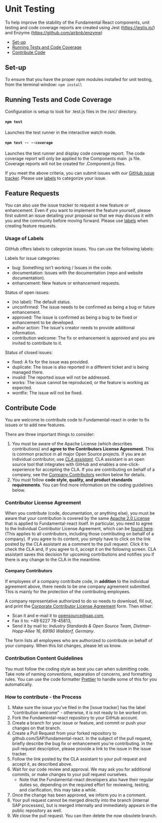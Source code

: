 # Unit Testing

To help improve the stability of the Fundamental React components, unit testing and code coverage reports are created using Jest (https://jestjs.io/) and Enzyme (https://github.com/airbnb/enzyme)

- [Set-up](#set-up)
- [Running Tests and Code Coverage](#running-tests-and-code-coverage)
- [Contribute Code](#contribute-code)

## Set-up

To ensure that you have the proper npm modules installed for unit testing, from the terminal window:
`npm install`

## Running Tests and Code Coverage

Configuration is setup to look for .test.js files in the /src/ directory.

#### `npm test`

Launches the test runner in the interactive watch mode.

#### `npm test -- --coverage`

Launches the test runner and display code coverage report. The code coverage report will only be applied to the Components main .js file. Coverage reports will not be created for .Component.js files.

If you meet the above criteria, you can submit issues with our [GitHub issue tracker](https://github.com/SAP/fundamental-react/issues/new). Please use [labels](#usage-of-labels) to categorize your issue.

## Feature Requests

You can also use the issue tracker to request a new feature or enhancement. Even if you want to implement the feature yourself, please first submit an issue detailing your proposal so that we may discuss it with you and the community before moving forward. Please use [labels](#usage-of-labels) when creating feature requests.

### Usage of Labels

GitHub offers labels to categorize issues. You can use the following labels:

Labels for issue categories:

- bug: Something isn't working / Issues in the code.
- documentation: Issues with the documentation (repo and website documentation).
- enhancement: New feature or enhancement requests.

Status of open issues:

- (no label): The default status.
- unconfirmed: The issue needs to be confirmed as being a bug or future enhancement.
- approved: The issue is confirmed as being a bug to be fixed or enhancement to be developed.
- author action: The issue's creator needs to provide additional information.
- contribution welcome: The fix or enhancement is approved and you are invited to contribute to it.

Status of closed issues:

- fixed: A fix for the issue was provided.
- duplicate: The issue is also reported in a different ticket and is being managed there.
- invalid: The reported issue will not be addressed.
- works: The issue cannot be reproduced, or the feature is working as expected.
- wontfix: The issue will not be fixed.

## Contribute Code

You are welcome to contribute code to Fundamental-react in order to fix issues or to add new features.

There are three important things to consider:

1.  You must be aware of the Apache License (which describes contributions) and **agree to the Contributors License Agreement**. This is common practice in all major Open Source projects. If you are an individual contributor, use _[CLA assistant](https://cla-assistant.io/)_. CLA assistant is an open source tool that integrates with GitHub and enables a one-click-experience for accepting the CLA. If you are contributing on behalf of a company, see the [Company Contributors](#company-contributors) section below for details.
2.  You must follow **code style, quality, and product standards requirements**. You can find more information on the coding guidelines below.

### Contributor License Agreement

When you contribute (code, documentation, or anything else), you must be aware that your contribution is covered by the same [Apache 2.0 License](http://www.apache.org/licenses/LICENSE-2.0) that is applied to Fundamental-react itself.
In particular, you need to agree to the Individual Contributor License Agreement,
which can be [found here](https://gist.github.com/CLAassistant/bd1ea8ec8aa0357414e8).
(This applies to all contributors, including those contributing on behalf of a company). If you agree to its content, you simply have to click on the link posted by the CLA assistant as a comment to the pull request. Click it to check the CLA and, if you agree to it, accept it on the following screen. CLA assistant saves this decision for upcoming contributions and notifies you if there is any change to the CLA in the meantime.

#### Company Contributors

If employees of a company contribute code, in **addition** to the individual agreement above, there needs to be one company agreement submitted. This is mainly for the protection of the contributing employees.

A company representative authorized to do so needs to download, fill out, and print
the [Corporate Contributor License Agreement](/docs/SAP%20Corporate%20Contributor%20License%20Agreement.pdf) form. Then either:

- Scan it and e-mail it to [opensource@sap.com](mailto:opensource@sap.com),
- Fax it to: +49 6227 78-45813,
- Send it by mail to: _Industry Standards & Open Source Team, Dietmar-Hopp-Allee 16, 69190 Walldorf, Germany_.

The form lists all employees who are authorized to contribute on behalf of your company. When this list changes, please let us know.

### Contribution Content Guidelines

You must follow the coding style as best you can when submitting code. Take note of naming conventions, separation of concerns, and formatting rules. You can use the code formatter [Prettier](https://prettier.io/) to handle some of this for you automatically.

### How to contribute - the Process

1.  Make sure the issue you've filed in the [issue tracker] has the label "contribution welcome" - otherwise, it is not ready to be worked on.
2.  Fork the Fundamental-react repository to your GitHub account.
3.  Create a branch for your issue or feature, and commit or push your changes on that branch.
4.  Create a Pull Request from your forked repository to github.com/SAP/fundamental-react. In the subject of the pull request, briefly describe the bug fix or enhancement you're contributing. In the pull request description, please provide a link to the issue in the issue tracker.
5.  Follow the link posted by the CLA assistant to your pull request and accept it, as described above.
6.  Wait for our code review and approval. We may ask you for additional commits, or make changes to your pull request ourselves.
    - Note that the Fundamental-react developers also have their regular duties so, depending on the required effort for reviewing, testing, and clarification, this may take a while.
7.  Once the change has been approved, we inform you in a comment.
8.  Your pull request cannot be merged directly into the branch (internal SAP processes), but is merged internally and immediately appears in the public repository as well.
9.  We close the pull request. You can then delete the now obsolete branch.
